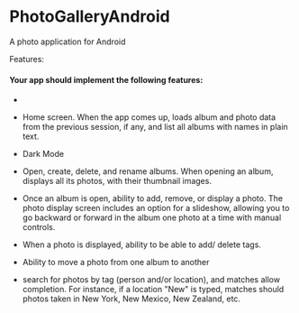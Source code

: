 # PhotoGalleryAndroid
A photo application for Android



Features:

#### Your app should implement the following features:

- 

- Home screen. When the app comes up, loads album and photo data from the previous session, if any, and list all albums with names in plain text. 
- Dark Mode
- Open, create, delete, and rename albums. When opening an album, displays all its photos, with their thumbnail images.
- Once an album is open, ability to add, remove, or display a photo. The photo display screen includes an option for a slideshow, allowing you to go backward or forward in the album one photo at a time with manual controls.
- When a photo is displayed, ability to be able to add/ delete tags. 
- Ability to move a photo from one album to another
- search for photos by tag (person and/or location), and matches allow completion. For instance, if a location "New" is typed, matches should photos taken in New York, New Mexico, New Zealand, etc. 